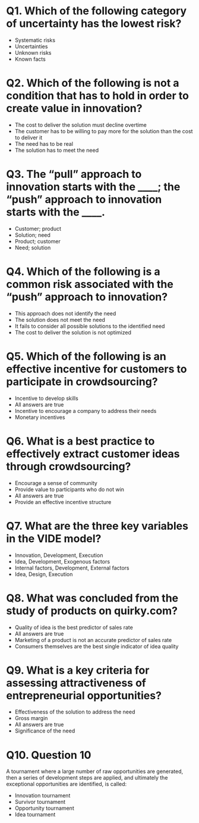 # Q1. Which of the following category of uncertainty has the lowest risk?
- Systematic risks
- Uncertainties
- Unknown risks
- Known facts

# Q2. Which of the following is not a condition that has to hold in order to create value in innovation?
- The cost to deliver the solution must decline overtime
- The customer has to be willing to pay more for the solution than the cost to deliver it
- The need has to be real
- The solution has to meet the need

# Q3. The “pull” approach to innovation starts with the ____; the “push” approach to innovation starts with the ____.
- Customer; product
- Solution; need
- Product; customer
- Need; solution

# Q4. Which of the following is a common risk associated with the “push” approach to innovation?
- This approach does not identify the need
- The solution does not meet the need
- It fails to consider all possible solutions to the identified need
- The cost to deliver the solution is not optimized

# Q5. Which of the following is an effective incentive for customers to participate in crowdsourcing?
- Incentive to develop skills
- All answers are true
- Incentive to encourage a company to address their needs
- Monetary incentives

# Q6. What is a best practice to effectively extract customer ideas through crowdsourcing?
- Encourage a sense of community
- Provide value to participants who do not win
- All answers are true
- Provide an effective incentive structure

# Q7. What are the three key variables in the VIDE model?
- Innovation, Development, Execution
- Idea, Development, Exogenous factors
- Internal factors, Development, External factors
- Idea, Design, Execution

# Q8. What was concluded from the study of products on quirky.com?
- Quality of idea is the best predictor of sales rate
- All answers are true
- Marketing of a product is not an accurate predictor of sales rate
- Consumers themselves are the best single indicator of idea quality

# Q9. What is a key criteria for assessing attractiveness of entrepreneurial opportunities?
- Effectiveness of the solution to address the need
- Gross margin
- All answers are true
- Significance of the need

# Q10. Question 10
A tournament where a large number of raw opportunities are generated, then a series of development steps are applied, and ultimately the exceptional opportunities are identified, is called:
- Innovation tournament
- Survivor tournament
- Opportunity tournament
- Idea tournament



